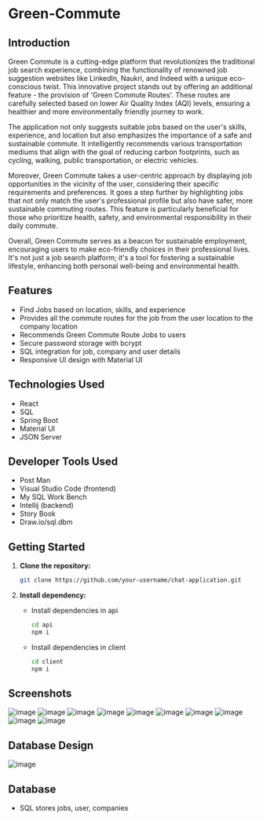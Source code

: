 # Green-Commute

## Introduction

Green Commute is a cutting-edge platform that revolutionizes the traditional job search experience, combining the functionality of renowned job suggestion websites like LinkedIn, Naukri, and Indeed with a unique eco-conscious twist. This innovative project stands out by offering an additional feature - the provision of 'Green Commute Routes'. These routes are carefully selected based on lower Air Quality Index (AQI) levels, ensuring a healthier and more environmentally friendly journey to work.

The application not only suggests suitable jobs based on the user's skills, experience, and location but also emphasizes the importance of a safe and sustainable commute. It intelligently recommends various transportation mediums that align with the goal of reducing carbon footprints, such as cycling, walking, public transportation, or electric vehicles. 

Moreover, Green Commute takes a user-centric approach by displaying job opportunities in the vicinity of the user, considering their specific requirements and preferences. It goes a step further by highlighting jobs that not only match the user's professional profile but also have safer, more sustainable commuting routes. This feature is particularly beneficial for those who prioritize health, safety, and environmental responsibility in their daily commute.

Overall, Green Commute serves as a beacon for sustainable employment, encouraging users to make eco-friendly choices in their professional lives. It's not just a job search platform; it's a tool for fostering a sustainable lifestyle, enhancing both personal well-being and environmental health.

## Features

- Find Jobs based on location, skills, and experience
- Provides all the commute routes for the job from the user location to the company location
- Recommends Green Commute Route Jobs to users
- Secure password storage with bcrypt
- SQL integration for job, company and user details
- Responsive UI design with Material UI

## Technologies Used

- React
- SQL
- Spring Boot
- Material UI
- JSON Server

## Developer Tools Used

- Post Man
- Visual Studio Code (frontend)
- My SQL Work Bench
- Intellij (backend)
- Story Book
- Draw.io/sql.dbm

## Getting Started

1. **Clone the repository:**

   ```bash
   git clone https://github.com/your-username/chat-application.git 
   ```
2. **Install dependency:**

    - Install dependencies in api 
        ```bash
        cd api
        npm i
        ```
    - Install dependencies in client 
        ```bash
        cd client
        npm i
        ```

## Screenshots 
![image](https://github.com/sanath1515/GreenCommuteRoutes/assets/60379301/72d73ca6-87c7-4f9c-ac29-48fc47c0e9b2)
![image](https://github.com/sanath1515/Green-Commute/assets/60379301/a3637745-340d-43ee-b621-b9631d9f4a88)
![image](https://github.com/sanath1515/Green-Commute/assets/60379301/9588fef0-efcd-4c1b-9d8c-6afc1f106747)
![image](https://github.com/sanath1515/Green-Commute/assets/60379301/a1aec4ea-84d0-48fd-922f-a664dc8c6340)
![image](https://github.com/sanath1515/Green-Commute/assets/60379301/0617643a-fa5a-4217-9fe9-b1e35cbc1b59)
![image](https://github.com/sanath1515/Green-Commute/assets/60379301/d1535225-1326-45f7-a548-559284611f7a)
![image](https://github.com/sanath1515/Green-Commute/assets/60379301/4ac5c97e-0bd3-4b53-b61a-fdb4d5f0fef7)
![image](https://github.com/sanath1515/Green-Commute/assets/60379301/ff202caf-5a16-467a-9594-f67ed755514d)
![image](https://github.com/sanath1515/Green-Commute/assets/60379301/852eee26-bee3-4868-b9d9-a3bf5a8667f5)
![image](https://github.com/sanath1515/Green-Commute/assets/60379301/fca260c1-a4e1-49c6-a2af-3d3f147a8512)

## Database Design 
![image](https://github.com/sanath1515/Green-Commute/assets/60379301/7e9e9b8b-3be8-4350-8456-b9fe4aa2431c)

## Database

- SQL stores jobs, user, companies
  

                    

